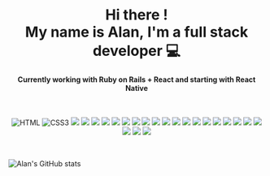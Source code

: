 <h1 align="center">
  Hi there !
  <br>
  My name is Alan,&nbsp;I'm a full stack developer 💻
</h1>

<h4 align="center">
  Currently working with Ruby on Rails + React and starting with React Native 
</h4>

<br>

<p align="center">
<img
src="https://img.shields.io/badge/HTML5-E34F26.svg?style=for-the-badge&logo=HTML5&logoColor=white" alt="HTML" 
/>
<img
src="https://img.shields.io/badge/CSS3-1572B6.svg?style=for-the-badge&logo=CSS3&logoColor=white" alt="CSS3" 
/>
<img
src="https://img.shields.io/badge/Sass-CC6699.svg?style=for-the-badge&logo=Sass&logoColor=white" 
/>
<img
src="https://img.shields.io/badge/Bootstrap-7952B3.svg?style=for-the-badge&logo=Bootstrap&logoColor=white" 
/>
<img
src="https://img.shields.io/badge/MUI-007FFF.svg?style=for-the-badge&logo=MUI&logoColor=white" 
/>
<img
src="https://img.shields.io/badge/JavaScript-F7DF1E.svg?style=for-the-badge&logo=JavaScript&logoColor=black"
/>
<img
src="https://img.shields.io/badge/typescript-3178c6.svg?style=for-the-badge&logo=typescript&logoColor=white"
/>
<img
src="https://img.shields.io/badge/React-61DAFB.svg?style=for-the-badge&logo=React&logoColor=black" 
/>
<img
src="https://img.shields.io/badge/next.js-000000?style=for-the-badge&logo=nextdotjs&logoColor=white" 
/>
<img
src="https://img.shields.io/badge/Vue.js-4FC08D.svg?style=for-the-badge&logo=vuedotjs&logoColor=white"
/>
<img
src="https://img.shields.io/badge/GraphQL-E10098.svg?style=for-the-badge&logo=GraphQL&logoColor=white"
/>
<img
src="https://img.shields.io/badge/Postman-FF6C37.svg?style=for-the-badge&logo=Postman&logoColor=white" 
/>
<img
src="https://img.shields.io/badge/WordPress-21759B.svg?style=for-the-badge&logo=WordPress&logoColor=white" 
/>
<img
src="https://img.shields.io/badge/WooCommerce-96588A.svg?style=for-the-badge&logo=WooCommerce&logoColor=white" 
/>
<img
src="https://img.shields.io/badge/Shopify-7AB55C.svg?style=for-the-badge&logo=Shopify&logoColor=white" 
/>
<img
src="https://img.shields.io/badge/Ruby-CC342D.svg?style=for-the-badge&logo=Ruby&logoColor=white" 
/>
<img
src="https://img.shields.io/badge/Ruby%20on%20Rails-CC0000.svg?style=for-the-badge&logo=Ruby-on-Rails&logoColor=white" 
/>
<img
src="https://img.shields.io/badge/RubyGems-E9573F.svg?style=for-the-badge&logo=RubyGems&logoColor=white" 
/>
<img
src="https://img.shields.io/badge/npm-CB3837.svg?style=for-the-badge&logo=npm&logoColor=white" 
/>
<img
src="https://img.shields.io/badge/Yarn-2C8EBB.svg?style=for-the-badge&logo=Yarn&logoColor=white" 
/>
<img
src="https://img.shields.io/badge/MySQL-4479A1.svg?style=for-the-badge&logo=MySQL&logoColor=white" 
/>
<img
src="https://img.shields.io/badge/SQLite-003B57.svg?style=for-the-badge&logo=SQLite&logoColor=white" 
/>
<img
src="https://img.shields.io/badge/Docker-2496ED.svg?style=for-the-badge&logo=Docker&logoColor=white" 
/>
<img
src="https://img.shields.io/badge/GitHub-181717.svg?style=for-the-badge&logo=GitHub&logoColor=white" 
/>
</p>

<br>


![Alan's GitHub stats](https://github-readme-stats.vercel.app/api?username=AlannDure&count_private=true&show_icons=true&theme=radical)
<!--
**AlannDure/AlannDure** is a ✨ _special_ ✨ repository because its `README.md` (this file) appears on your GitHub profile.

Here are some ideas to get you started:

- 🔭 I’m currently working on ...
- 🌱 I’m currently learning ...
- 👯 I’m looking to collaborate on ...
- 🤔 I’m looking for help with ...
- 💬 Ask me about ...
- 📫 How to reach me: ...
- 😄 Pronouns: ...
- ⚡ Fun fact: ...
-->
